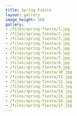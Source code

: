 ```yaml
---
title: Spring Fiesta
layout: gallery
image_height: 160
gallery:
- /files/spring-fiesta/1.jpg
- /files/spring-fiesta/2.jpg
- /files/spring-fiesta/3.jpg
- /files/spring-fiesta/4.jpg
- /files/spring-fiesta/5.jpg
- /files/spring-fiesta/6.jpg
- /files/spring-fiesta/7.jpg
- /files/spring-fiesta/8.jpg
- /files/spring-fiesta/9.jpg
- /files/spring-fiesta/10.jpg
- /files/spring-fiesta/11.jpg
- /files/spring-fiesta/12.jpg
- /files/spring-fiesta/13.jpg
- /files/spring-fiesta/14.jpg
- /files/spring-fiesta/15.jpg
- /files/spring-fiesta/16.jpg
- /files/spring-fiesta/17.jpg
---
```

